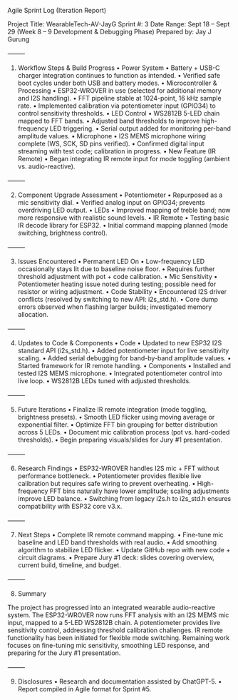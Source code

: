 Agile Sprint Log (Iteration Report)

Project Title: WearableTech-AV-JayG
Sprint #: 3
Date Range: Sept 18 – Sept 29 (Week 8 – 9 Development & Debugging Phase)
Prepared by: Jay J Gurung

⸻

1. Workflow Steps & Build Progress
	•	Power System
	•	Battery + USB-C charger integration continues to function as intended.
	•	Verified safe boot cycles under both USB and battery modes.
	•	Microcontroller & Processing
	•	ESP32-WROVER in use (selected for additional memory and I2S handling).
	•	FFT pipeline stable at 1024-point, 16 kHz sample rate.
	•	Implemented calibration via potentiometer input (GPIO34) to control sensitivity thresholds.
	•	LED Control
	•	WS2812B 5-LED chain mapped to FFT bands.
	•	Adjusted band thresholds to improve high-frequency LED triggering.
	•	Serial output added for monitoring per-band amplitude values.
	•	Microphone
	•	I2S MEMS microphone wiring complete (WS, SCK, SD pins verified).
	•	Confirmed digital input streaming with test code; calibration in progress.
	•	New Feature (IR Remote)
	•	Began integrating IR remote input for mode toggling (ambient vs. audio-reactive).

⸻

2. Component Upgrade Assessment
	•	Potentiometer
	•	Repurposed as a mic sensitivity dial.
	•	Verified analog input on GPIO34; prevents overdriving LED output.
	•	LEDs
	•	Improved mapping of treble band; now more responsive with realistic sound levels.
	•	IR Remote
	•	Testing basic IR decode library for ESP32.
	•	Initial command mapping planned (mode switching, brightness control).

⸻

3. Issues Encountered
	•	Permanent LED On
	•	Low-frequency LED occasionally stays lit due to baseline noise floor.
	•	Requires further threshold adjustment with pot + code calibration.
	•	Mic Sensitivity
	•	Potentiometer heating issue noted during testing; possible need for resistor or wiring adjustment.
	•	Code Stability
	•	Encountered I2S driver conflicts (resolved by switching to new API: i2s_std.h).
	•	Core dump errors observed when flashing larger builds; investigated memory allocation.

⸻

4. Updates to Code & Components
	•	Code
	•	Updated to new ESP32 I2S standard API (i2s_std.h).
	•	Added potentiometer input for live sensitivity scaling.
	•	Added serial debugging for band-by-band amplitude values.
	•	Started framework for IR remote handling.
	•	Components
	•	Installed and tested I2S MEMS microphone.
	•	Integrated potentiometer control into live loop.
	•	WS2812B LEDs tuned with adjusted thresholds.

⸻

5. Future Iterations
	•	Finalize IR remote integration (mode toggling, brightness presets).
	•	Smooth LED flicker using moving average or exponential filter.
	•	Optimize FFT bin grouping for better distribution across 5 LEDs.
	•	Document mic calibration process (pot vs. hard-coded thresholds).
	•	Begin preparing visuals/slides for Jury #1 presentation.

⸻

6. Research Findings
	•	ESP32-WROVER handles I2S mic + FFT without performance bottleneck.
	•	Potentiometer provides flexible live calibration but requires safe wiring to prevent overheating.
	•	High-frequency FFT bins naturally have lower amplitude; scaling adjustments improve LED balance.
	•	Switching from legacy i2s.h to i2s_std.h ensures compatibility with ESP32 core v3.x.

⸻

7. Next Steps
	•	Complete IR remote command mapping.
	•	Fine-tune mic baseline and LED band thresholds with real audio.
	•	Add smoothing algorithm to stabilize LED flicker.
	•	Update GitHub repo with new code + circuit diagrams.
	•	Prepare Jury #1 deck: slides covering overview, current build, timeline, and budget.

⸻

8. Summary

The project has progressed into an integrated wearable audio-reactive system. The ESP32-WROVER now runs FFT analysis with an I2S MEMS mic input, mapped to a 5-LED WS2812B chain. A potentiometer provides live sensitivity control, addressing threshold calibration challenges. IR remote functionality has been initiated for flexible mode switching. Remaining work focuses on fine-tuning mic sensitivity, smoothing LED response, and preparing for the Jury #1 presentation.

⸻

9. Disclosures
	•	Research and documentation assisted by ChatGPT-5.
	•	Report compiled in Agile format for Sprint #5.